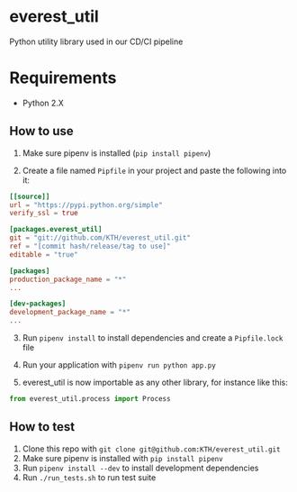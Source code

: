 # everest_util
Python utility library used in our CD/CI pipeline

# Requirements
* Python 2.X

## How to use
1. Make sure pipenv is installed (`pip install pipenv`)

2. Create a file named `Pipfile` in your project and paste the following into it:
```toml
[[source]]
url = "https://pypi.python.org/simple"
verify_ssl = true

[packages.everest_util]
git = "git://github.com/KTH/everest_util.git"
ref = "[commit hash/release/tag to use]"
editable = "true"

[packages]
production_package_name = "*"
...

[dev-packages]
development_package_name = "*"
...
```
3. Run `pipenv install` to install dependencies and create a `Pipfile.lock` file

4. Run your application with `pipenv run python app.py` 

5. everest_util is now importable as any other library, for instance like this:
```python
from everest_util.process import Process
```

## How to test
1. Clone this repo with `git clone git@github.com:KTH/everest_util.git`
2. Make sure pipenv is installed with `pip install pipenv`
3. Run `pipenv install --dev` to install development dependencies
4. Run `./run_tests.sh` to run test suite
